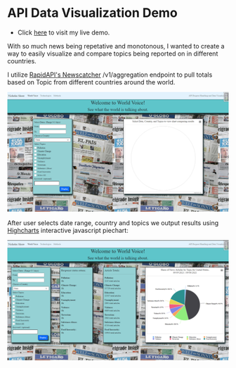 # API Data Visualization Demo
- Click [here](http://13.229.123.107/newscatcher/) to visit my live demo.

With so much news being repetative and monotonous, I wanted to create a way to easily visualize and compare topics being reported on in different countries. 

I utilize [RapidAPI's Newscatcher](https://rapidapi.com/newscatcher-api-newscatcher-api-default/api/newscatcher/) /v1/aggregation 
endpoint to pull totals based on Topic from different countries around the world.

![Landing page for site](/newscatcher_api/static/img/Landing%20page.png)

After user selects date range, country and topics we output results using [Highcharts](https://www.highcharts.com/demo/pie-drilldown) interactive javascript piechart:

![Results from search](/newscatcher_api/static/img/Output%20example.png)
